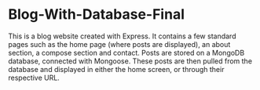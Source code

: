 # Blog-With-Database-Final

This is a blog website created with Express. It contains a few standard pages such as the home page (where posts are displayed), an about section, a compose section and 
contact. Posts are stored on a MongoDB database, connected with Mongoose. These posts are then pulled from the database and displayed in either the home screen, or through
their respective URL.
